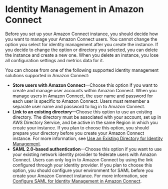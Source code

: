 # Identity Management in Amazon Connect<a name="connect-identity-management"></a>

Before you set up your Amazon Connect instance, you should decide how you want to manage your Amazon Connect users\. You cannot change the option you select for identity management after you create the instance\. If you decide to change the option or directory you selected, you can delete the instance and create a new one\. When you delete an instance, you lose all configuration settings and metrics data for it\.

You can choose from one of the following supported identity management solutions supported in Amazon Connect:
+ **Store users with Amazon Connect**—Choose this option if you want to create and manage user accounts within Amazon Connect\. When you manage users in Amazon Connect, the user name and password for each user is specific to Amazon Connect\. Users must remember a separate user name and password to log in to Amazon Connect\.
+ **Link to an existing directory**—Choose this option to use an existing directory\. The directory must be associated with your account, set up in AWS Directory Service, and be active in the same Region in which you create your instance\. If you plan to choose this option, you should prepare your directory before you create your Amazon Connect instance\. For more information, see [Use an Existing Directory for Identity Management](directory-service.md)\.
+ **SAML 2\.0\-based authentication**—Choose this option if you want to use your existing network identity provider to federate users with Amazon Connect\. Users can only log in to Amazon Connect by using the link configured through your identity provider\. If you plan to choose this option, you should configure your environment for SAML before you create your Amazon Connect instance\. For more information, see [Configure SAML for Identity Management in Amazon Connect](configure-saml.md)\.